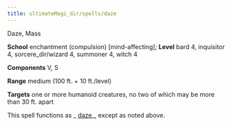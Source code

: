 ```yaml
---
title: ultimateMagi_dir/spells/daze
---
```

Daze, Mass

**School** enchantment (compulsion) [mind-affecting]; **Level** bard 4, inquisitor 4, sorcere_dir/wizard 4, summoner 4, witch 4

**Components** V, S

**Range** medium (100 ft. + 10 ft./level)

**Targets** one or more humanoid creatures, no two of which may be more than 30 ft. apart

This spell functions as _ [daze](spell_dir/daze#_daze)_, except as noted above.


